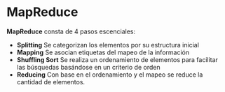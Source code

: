 # MapReduce

**MapReduce** consta de 4 pasos escenciales:

-   **Splitting** Se categorizan los elementos por su estructura inicial
-   **Mapping** Se asocian etiquetas del mapeo de la información
-   **Shuffling Sort** Se realiza un ordenamiento de elementos para facilitar las búsquedas basándose en un criterio de orden
-   **Reducing** Con base en el ordenamiento y el mapeo se reduce la cantidad de elementos.